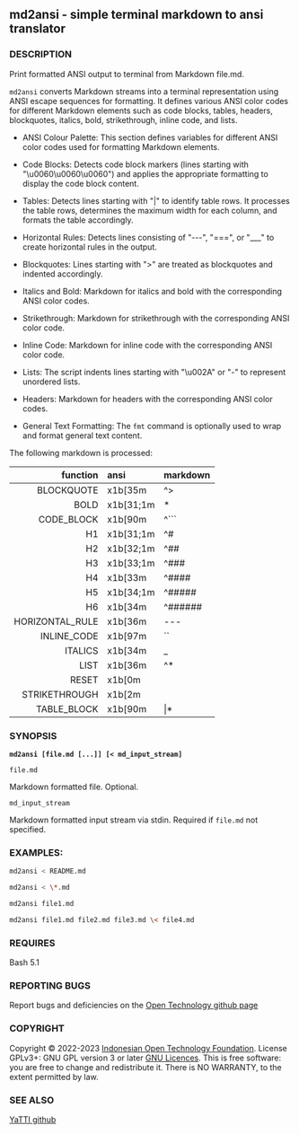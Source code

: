 ## **md2ansi - simple terminal markdown to ansi translator**

### DESCRIPTION

Print formatted ANSI output to terminal from Markdown file.md.

`md2ansi` converts Markdown streams into a terminal representation using ANSI escape sequences for formatting. It defines various ANSI color codes for different Markdown elements such as code blocks, tables, headers, blockquotes, italics, bold, strikethrough, inline code, and lists.

* ANSI Colour Palette: This section defines variables for different ANSI color codes used for formatting Markdown elements.

* Code Blocks: Detects code block markers (lines starting with "\u0060\u0060\u0060") and applies the appropriate formatting to display the code block content.

* Tables: Detects lines starting with "|" to identify table rows. It processes the table rows, determines the maximum width for each column, and formats the table accordingly.

* Horizontal Rules: Detects lines consisting of "---", "===", or "\_\_\_" to create horizontal rules in the output.

* Blockquotes: Lines starting with ">" are treated as blockquotes and indented accordingly.

* Italics and Bold: Markdown for italics and bold with the corresponding ANSI color codes.

* Strikethrough: Markdown for strikethrough with the corresponding ANSI color code.

* Inline Code: Markdown for inline code with the corresponding ANSI color code.

* Lists: The script indents lines starting with "\u002A" or "-" to represent unordered lists.

* Headers: Markdown for headers with the corresponding ANSI color codes.

* General Text Formatting: The `fmt` command is optionally used to wrap and format general text content.

The following markdown is processed:

 | function        | ansi      | markdown |
 | -:              | :-        | -        |
 | BLOCKQUOTE      | x1b[35m   | ^>       |
 | BOLD            | x1b[31;1m | *        |
 | CODE_BLOCK      | x1b[90m   | ^```     |
 | H1              | x1b[31;1m | ^#       |
 | H2              | x1b[32;1m | ^##      |
 | H3              | x1b[33;1m | ^###     |
 | H4              | x1b[33m   | ^####    |
 | H5              | x1b[34;1m | ^#####   |
 | H6              | x1b[34m   | ^######  |
 | HORIZONTAL_RULE | x1b[36m   | ---      |
 | INLINE_CODE     | x1b[97m   | ``       |
 | ITALICS         | x1b[34m   | _        |
 | LIST            | x1b[36m   | ^*       |
 | RESET           | x1b[0m    |          |
 | STRIKETHROUGH   | x1b[2m    |          |
 | TABLE_BLOCK     | x1b[90m   | \|*       |


### SYNOPSIS

**`md2ansi [file.md [...]] [< md_input_stream]`**

`file.md`

Markdown formatted file. Optional.

`md_input_stream`

Markdown formatted input stream via stdin. Required if `file.md` not specified.

### EXAMPLES:

```bash
md2ansi < README.md

md2ansi < \*.md

md2ansi file1.md

md2ansi file1.md file2.md file3.md \< file4.md

```

### REQUIRES

Bash 5.1

### REPORTING BUGS

Report bugs and deficiencies on the [Open Technology github page](https://github.com/Open-Technology-Foundation/md2ansi)

### COPYRIGHT

Copyright © 2022-2023 [Indonesian Open Technology Foundation](https://yatti.id).  License GPLv3+: GNU GPL version 3 or later [GNU Licences](https://gnu.org/licenses/gpl.html).  This is free software: you are free to change and redistribute it.  There is NO WARRANTY, to the extent permitted by law.

### SEE ALSO

[YaTTI github](https://github.com/Open-Technology-Foundation/)

